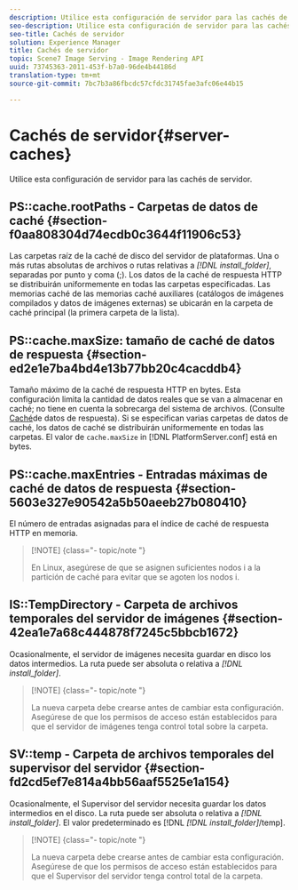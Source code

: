 ```yaml
---
description: Utilice esta configuración de servidor para las cachés de servidor.
seo-description: Utilice esta configuración de servidor para las cachés de servidor.
seo-title: Cachés de servidor
solution: Experience Manager
title: Cachés de servidor
topic: Scene7 Image Serving - Image Rendering API
uuid: 73745363-2011-453f-b7a0-96de4b44186d
translation-type: tm+mt
source-git-commit: 7bc7b3a86fbcdc57cfdc31745fae3afc06e44b15

---
```



# Cachés de servidor{#server-caches}

Utilice esta configuración de servidor para las cachés de servidor.

## PS::cache.rootPaths - Carpetas de datos de caché {#section-f0aa808304d74ecdb0c3644f11906c53}

Las carpetas raíz de la caché de disco del servidor de plataformas. Una o más rutas absolutas de archivos o rutas relativas a *[!DNL install_folder]*, separadas por punto y coma (;). Los datos de la caché de respuesta HTTP se distribuirán uniformemente en todas las carpetas especificadas. Las memorias caché de las memorias caché auxiliares (catálogos de imágenes compilados y datos de imágenes externas) se ubicarán en la carpeta de caché principal (la primera carpeta de la lista).

## PS::cache.maxSize: tamaño de caché de datos de respuesta {#section-ed2e1e7ba4bd4e13b77bb20c4cacddb4}

Tamaño máximo de la caché de respuesta HTTP en bytes. Esta configuración limita la cantidad de datos reales que se van a almacenar en caché; no tiene en cuenta la sobrecarga del sistema de archivos. (Consulte [Caché](../../../../is-api/image-serving-api-ref/c-configuration-and-administration/c-data-caches/c-response-data-cache.md#concept-81ea996c242441f2a69f7e9d9b3a29ca)de datos de respuesta). Si se especifican varias carpetas de datos de caché, los datos de caché se distribuirán uniformemente en todas las carpetas. El valor de `cache.maxSize` in [!DNL PlatformServer.conf] está en bytes.

## PS::cache.maxEntries - Entradas máximas de caché de datos de respuesta {#section-5603e327e90542a5b50aeeb27b080410}

El número de entradas asignadas para el índice de caché de respuesta HTTP en memoria.

>[!NOTE] {class=&quot;- topic/note &quot;}
>
>En Linux, asegúrese de que se asignen suficientes nodos i a la partición de caché para evitar que se agoten los nodos i.

## IS::TempDirectory - Carpeta de archivos temporales del servidor de imágenes {#section-42ea1e7a68c444878f7245c5bbcb1672}

Ocasionalmente, el servidor de imágenes necesita guardar en disco los datos intermedios. La ruta puede ser absoluta o relativa a *[!DNL install_folder]*.

>[!NOTE] {class=&quot;- topic/note &quot;}
>
>La nueva carpeta debe crearse antes de cambiar esta configuración. Asegúrese de que los permisos de acceso están establecidos para que el servidor de imágenes tenga control total sobre la carpeta.

## SV::temp - Carpeta de archivos temporales del supervisor del servidor {#section-fd2cd5ef7e814a4bb56aaf5525e1a154}

Ocasionalmente, el Supervisor del servidor necesita guardar los datos intermedios en el disco. La ruta puede ser absoluta o relativa a *[!DNL install_folder]*. El valor predeterminado es [!DNL *[!DNL install_folder]*/temp].

>[!NOTE] {class=&quot;- topic/note &quot;}
>
>La nueva carpeta debe crearse antes de cambiar esta configuración. Asegúrese de que los permisos de acceso están establecidos para que el Supervisor del servidor tenga control total de la carpeta.

